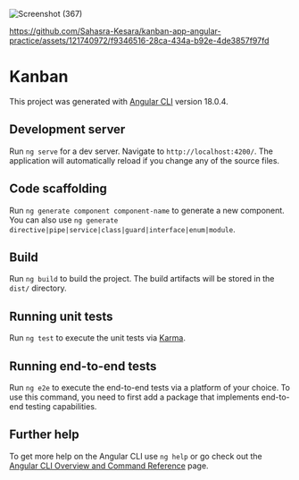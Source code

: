 ![Screenshot (367)](https://github.com/Sahasra-Kesara/kanban-app-angular-practice/assets/121740972/e87cf7af-d327-4151-b79c-25de52dfd9e9)


https://github.com/Sahasra-Kesara/kanban-app-angular-practice/assets/121740972/f9346516-28ca-434a-b92e-4de3857f97fd


# Kanban

This project was generated with [Angular CLI](https://github.com/angular/angular-cli) version 18.0.4.

## Development server

Run `ng serve` for a dev server. Navigate to `http://localhost:4200/`. The application will automatically reload if you change any of the source files.

## Code scaffolding

Run `ng generate component component-name` to generate a new component. You can also use `ng generate directive|pipe|service|class|guard|interface|enum|module`.

## Build

Run `ng build` to build the project. The build artifacts will be stored in the `dist/` directory.

## Running unit tests

Run `ng test` to execute the unit tests via [Karma](https://karma-runner.github.io).

## Running end-to-end tests

Run `ng e2e` to execute the end-to-end tests via a platform of your choice. To use this command, you need to first add a package that implements end-to-end testing capabilities.

## Further help

To get more help on the Angular CLI use `ng help` or go check out the [Angular CLI Overview and Command Reference](https://angular.dev/tools/cli) page.

